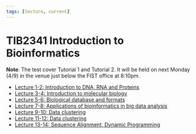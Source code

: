 ```yaml
---
tags: [lecture, current]
---
```


# TIB2341 Introduction to Bioinformatics

**Note**: The test cover Tutorial 1 and Tutorial 2. It will be held on next
Monday (4/9) in the venue just below the FIST office at 8:10pm.

- [Lecture 1-2: Introduction to DNA, RNA and Proteins](202308082144.md)
- [Lecture 3-4: Introduction to molecular biology](202308152129.md)
- [Lecture 5-6: Biological database and formats](202308152045.md)
- [Lecture 7-8: Applications of bioinformatics in big data analysis](202308171941.md)
- [Lecture 9-10: Data clustering](202308211954.md)
- [Lecture 11-12: Data clustering](202308221540.md)
- [Lecture 13-14: Sequence Alignment, Dynamic Programming](202308300730.md)
